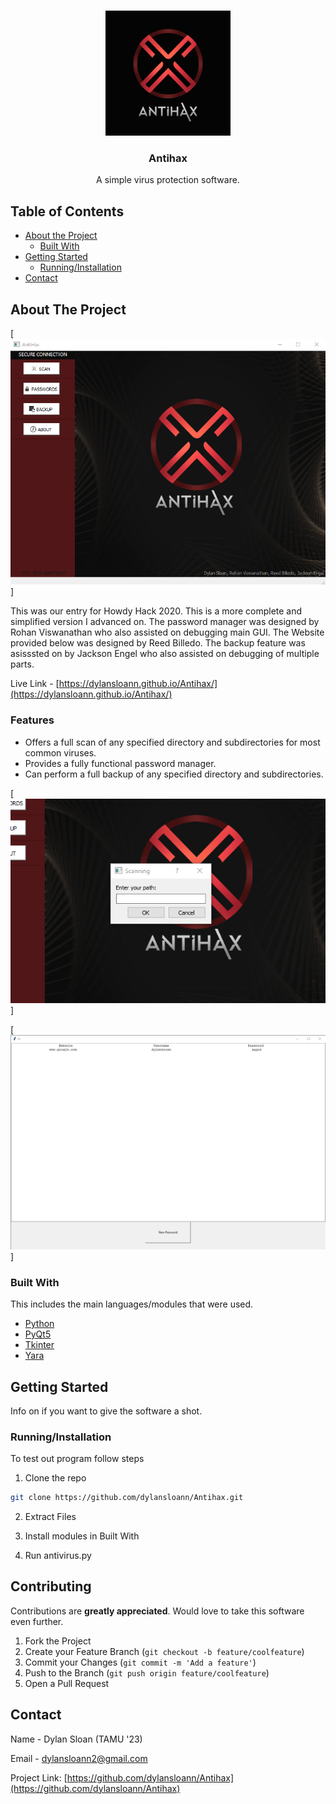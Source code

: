 
<br />
<p align="center">
  <a href="https://github.com/dylansloann/Antihax">
    <img src="code/logo2.png" alt="Logo" width="200" height="200">
  </a>

  <h3 align="center">Antihax</h3>

  <p align="center">
     A simple virus protection software.


<!-- TABLE OF CONTENTS -->
## Table of Contents

* [About the Project](#about-the-project)
  * [Built With](#built-with)
* [Getting Started](#getting-started)
  * [Running/Installation](#Running/Installation)
* [Contact](#contact)




<!-- ABOUT THE PROJECT -->
## About The Project

[![Product Name Screen Shot][product-screenshot]]


This was our entry for Howdy Hack 2020. This is a more complete and simplified version
I advanced on. 
The password manager was designed by Rohan Viswanathan who also assisted on debugging main GUI.
The Website provided below was designed by Reed Billedo.
The backup feature was asisssted on by Jackson Engel who also assisted on debugging of multiple parts.

Live Link - [https://dylansloann.github.io/Antihax/](https://dylansloann.github.io/Antihax/)

### Features
* Offers a full scan of any specified directory and subdirectories for most common viruses.
* Provides a fully functional password manager.
* Can perform a full backup of any specified directory and subdirectories.




[![Product Name Screen Shot][product-screenshot2]]


[![Product Name Screen Shot][product-screenshot3]]



### Built With
This includes the main languages/modules that were used.
* [Python](https://jquery.com)
* [PyQt5](https://pypi.org/project/PyQt5/)
* [Tkinter](https://docs.python.org/3/library/tkinter.html)
* [Yara](https://virustotal.github.io/yara/)



<!-- GETTING STARTED -->
## Getting Started

Info on if you want to give the software a shot.

### Running/Installation

To test out program follow steps

1. Clone the repo
```sh
git clone https://github.com/dylansloann/Antihax.git
```
2. Extract Files

3. Install modules in Built With

3. Run antivirus.py


<!-- CONTRIBUTING -->
## Contributing

Contributions are **greatly appreciated**. Would love to take this software even further.

1. Fork the Project
2. Create your Feature Branch (`git checkout -b feature/coolfeature`)
3. Commit your Changes (`git commit -m 'Add a feature'`)
4. Push to the Branch (`git push origin feature/coolfeature`)
5. Open a Pull Request



<!-- CONTACT -->
## Contact

Name - Dylan Sloan (TAMU '23)

Email - dylansloann2@gmail.com

Project Link: [https://github.com/dylansloann/Antihax](https://github.com/dylansloann/Antihax)


[product-screenshot]: photos/GUIexample.png
[product-screenshot2]: photos/ScanExample.png
[product-screenshot3]: photos/pass2example.png
